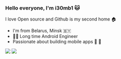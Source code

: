 ### Hello everyone, I'm i30mb1 :cat:

I love Open source and Github is my second home :house:

- I'm from Belarus, Minsk :belarus:
- 👨‍💻 Long time Android Engineer
- Passionate about building mobile apps :pig: :pig:

![](https://github-readme-stats.vercel.app/api?username=i30mb1&show_icons=true&count_private=true&line_height=40&hide=contribs,prs,issues)
![](https://github-readme-stats.vercel.app/api/top-langs/?username=i30mb1&hide=html)
<!--
**i30mb1/i30mb1** is a ✨ _special_ ✨ repository because its `README.md` (this file) appears on your GitHub profile.

Here are some ideas to get you started:

- 🔭 I’m currently working on ...
- 🌱 I’m currently learning ...
- 👯 I’m looking to collaborate on ...
- 🤔 I’m looking for help with ...
- 💬 Ask me about ...
- 📫 How to reach me: ...
- 😄 Pronouns: ...
- ⚡ Fun fact: ...
-->
